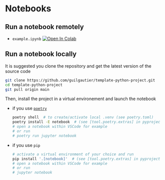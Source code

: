 # Notebooks

## Run a notebook remotely

- `example.ipynb` [![Open In Colab](https://colab.research.google.com/assets/colab-badge.svg)](https://colab.research.google.com/github/guilgautier/template-python-project/blob/main/notebooks/example.ipynb)

## Run a notebook locally

It is suggested you clone the repository and get the latest version of the source code

```bash
git clone https://github.com/guilgautier/template-python-project.git
cd template-python-project
git pull origin main
```

Then, install the project in a virtual environement and launch the notebook

- if you use [`poetry`](https://python-poetry.org/)

    ```bash
    poetry shell  # to create/activate local .venv (see poetry.toml)
    poetry install -E notebook  # (see [tool.poetry.extras] in pyproject.toml)
    # open a notebook within VSCode for example
    # or run
    # poetry run jupyter notebook
    ```

- if you use `pip`

    ```bash
    # activate a virtual environment of your choice and run
    pip install '.[notebook]'  # (see [tool.poetry.extras] in pyproject.toml)
    # open a notebook within VSCode for example
    # or run
    # jupyter notebook
    ```
